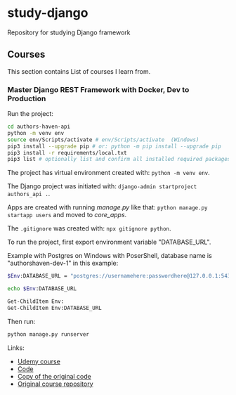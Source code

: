 # study-django

Repository for studying Django framework

## Courses

This section contains List of courses I learn from.

### Master Django REST Framework with Docker, Dev to Production

Run the project:

```sh
cd authors-haven-api
python -m venv env
source env/Scripts/activate # env/Scripts/activate  (Windows)
pip3 install --upgrade pip # or: python -m pip install --upgrade pip
pip3 install -r requirements/local.txt
pip3 list # optionally list and confirm all installed required packages
```

The project has virtual environment created with: `python -m venv env`.

The Django project was initiated with: `django-admin startproject authors_api .`.

Apps are created with running _manage.py_ like that: `python manage.py startapp users` and moved to _core_apps_.

The `.gitignore` was created with: `npx gitignore python`.

To run the project, first export environment variable "DATABASE_URL".

Example with Postgres on Windows with PoserShell, database name is "authorshaven-dev-1" in this example:

```sh
$Env:DATABASE_URL = "postgres://usernamehere:passwordhere@127.0.0.1:5432/authorshaven-dev-1"

echo $Env:DATABASE_URL

Get-ChildItem Env:
Get-ChildItem Env:DATABASE_URL
```

Then run:

```sh
python manage.py runserver
```

Links:

- [Udemy course](https://www.udemy.com/course/detailed-django-rest-api/)
- [Code](./authors-haven-api/)
- [Copy of the original code](./authors-haven-api-original/)
- [Original course repository](https://github.com/API-Imperfect/authors-haven-api-live)
